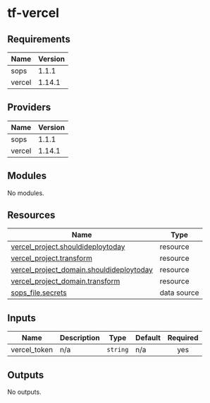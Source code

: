 # tf-vercel


<!-- BEGIN_TF_DOCS -->
## Requirements

| Name | Version |
|------|---------|
| sops | 1.1.1 |
| vercel | 1.14.1 |

## Providers

| Name | Version |
|------|---------|
| sops | 1.1.1 |
| vercel | 1.14.1 |

## Modules

No modules.

## Resources

| Name | Type |
|------|------|
| [vercel_project.shouldideploytoday](https://registry.terraform.io/providers/vercel/vercel/1.14.1/docs/resources/project) | resource |
| [vercel_project.transform](https://registry.terraform.io/providers/vercel/vercel/1.14.1/docs/resources/project) | resource |
| [vercel_project_domain.shouldideploytoday](https://registry.terraform.io/providers/vercel/vercel/1.14.1/docs/resources/project_domain) | resource |
| [vercel_project_domain.transform](https://registry.terraform.io/providers/vercel/vercel/1.14.1/docs/resources/project_domain) | resource |
| [sops_file.secrets](https://registry.terraform.io/providers/carlpett/sops/1.1.1/docs/data-sources/file) | data source |

## Inputs

| Name | Description | Type | Default | Required |
|------|-------------|------|---------|:--------:|
| vercel\_token | n/a | `string` | n/a | yes |

## Outputs

No outputs.
<!-- END_TF_DOCS -->

